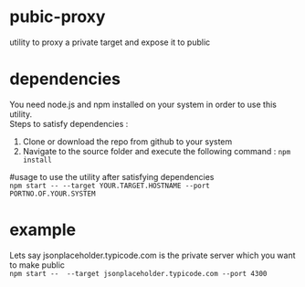 # pubic-proxy
utility to proxy a private target and expose it to public

# dependencies
You need node.js and npm installed on your system in order to use this utility.  
Steps to satisfy dependencies :
1. Clone or download the repo from github to your system
2. Navigate to the source folder and execute the following command :
`npm install
`
  
#usage
to use the utility after satisfying dependencies  
`npm start -- --target YOUR.TARGET.HOSTNAME --port PORTNO.OF.YOUR.SYSTEM
`

# example
Lets say jsonplaceholder.typicode.com is the private server which you want to make public  
`npm start --  --target jsonplaceholder.typicode.com --port 4300
`